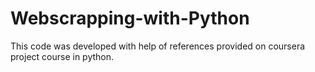 # Webscrapping-with-Python
This code was developed with help of references provided on coursera project course in python.
